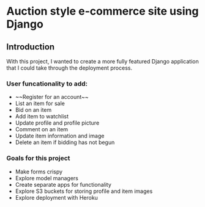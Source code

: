 # Auction style e-commerce site using Django

## Introduction
With this project, I wanted to create a more fully featured Django application that I could take through the deployment process. 

### User funcationality to add:

<ul>
    <li>~~Register for an account~~</li>
    <li>List an item for sale</li>
    <li>Bid on an item</li>
    <li>Add item to watchlist</li>
    <li>Update profile and profile picture</li>
    <li>Comment on an item</li>
    <li>Update item information and image</li>
    <li>Delete an item if bidding has not begun</li>
</ul>

### Goals for this project

<ul>
    <li>Make forms crispy</li>
    <li>Explore model managers</li>
    <li>Create separate apps for functionality</li>
    <li>Explore S3 buckets for storing profile and item images</li>
    <li>Explore deployment with Heroku</li>
</ul>

